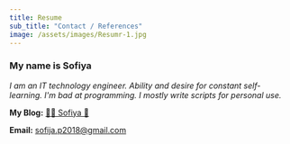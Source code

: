 ```yaml
---
title: Resume
sub_title: "Contact / References"
image: /assets/images/Resumr-1.jpg
---
```


### My name is Sofiya

_I am an IT technology engineer. Ability and desire for constant self-learning. I'm bad at programming. I mostly write scripts for personal use._

**My Blog:** [🌸🐳 Sofiya 👋](https://sofi2025-cpu.github.io/)

**Email:** <sofija.p2018@gmail.com>

<link rel="stylesheet" href="https://maxcdn.bootstrapcdn.com/bootstrap/3.3.7/css/bootstrap.min.css" />

<!--
<a id="footer"></a>  
<img src="/assets/images/footer.svg" width="auto" />
-->

